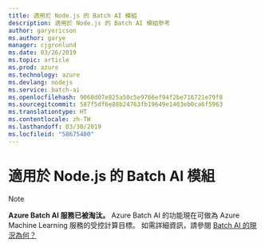 ```yaml
---
title: 適用於 Node.js 的 Batch AI 模組
description: 適用於 Node.js 的 Batch AI 模組參考
author: garyericson
ms.author: garye
manager: cjgronlund
ms.date: 03/26/2019
ms.topic: article
ms.prod: azure
ms.technology: azure
ms.devlang: nodejs
ms.service: batch-ai
ms.openlocfilehash: 9068d07e825a50c5e9766ef94f2be716721e79f8
ms.sourcegitcommit: 587f5df6e88b24763fb19649e1403eb0ca6f5963
ms.translationtype: HT
ms.contentlocale: zh-TW
ms.lasthandoff: 03/30/2019
ms.locfileid: "58675400"
---
```

# <a name="batch-ai-modules-for-nodejs"></a>適用於 Node.js 的 Batch AI 模組

>[!NOTE]
>**Azure Batch AI 服務已被淘汰。** Azure Batch AI 的功能現在可做為 Azure Machine Learning 服務的受控計算目標。 如需詳細資訊，請參閱 [Batch AI 的現況為何？](https://aka.ms/batchai-retirement)
